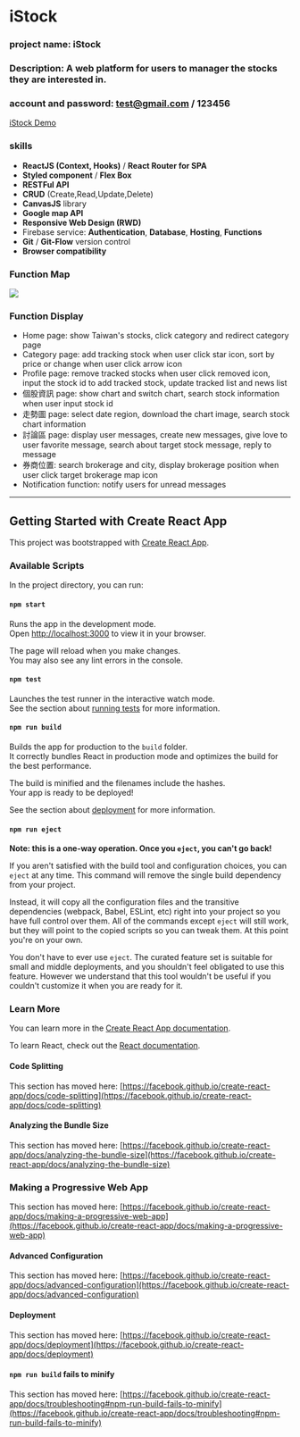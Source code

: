 # iStock
### project name: iStock
### Description: A web platform for users to manager the stocks they are interested in.

### account and password: test@gmail.com / 123456
[iStock Demo](https://istock-23751.firebaseapp.com/)

### skills
- **ReactJS (Context, Hooks)** / **React Router for SPA**
- **Styled component** / **Flex Box**
- **RESTFul API**
- **CRUD** (Create,Read,Update,Delete)
- **CanvasJS** library
- **Google map API**
- **Responsive Web Design (RWD)**
- Firebase service:
  **Authentication**, **Database**, **Hosting**, **Functions**
- **Git** / **Git-Flow** version control
- **Browser compatibility**

### Function Map
![](https://imgur.com/lYu1gjS)

### Function Display
- Home page: show Taiwan's stocks, click category and redirect category page
- Category page: add tracking stock when user click star icon, sort by price or change when user click arrow icon
- Profile page: remove tracked stocks when user click removed icon, input the stock id to add tracked stock, update tracked list and news list
- 個股資訊 page: show chart and switch chart, search stock information when user input stock id
- 走勢圖 page: select date region, download the chart image, search stock chart information
- 討論區 page: display user messages, create new messages, give love to user favorite message, search about target stock message, reply to message
- 券商位置: search brokerage and city, display brokerage position when user click target brokerage map icon
- Notification function: notify users for unread messages

-----------------------------

## Getting Started with Create React App

This project was bootstrapped with [Create React App](https://github.com/facebook/create-react-app).

### Available Scripts

In the project directory, you can run:

#### `npm start`

Runs the app in the development mode.\
Open [http://localhost:3000](http://localhost:3000) to view it in your browser.

The page will reload when you make changes.\
You may also see any lint errors in the console.

#### `npm test`

Launches the test runner in the interactive watch mode.\
See the section about [running tests](https://facebook.github.io/create-react-app/docs/running-tests) for more information.

#### `npm run build`

Builds the app for production to the `build` folder.\
It correctly bundles React in production mode and optimizes the build for the best performance.

The build is minified and the filenames include the hashes.\
Your app is ready to be deployed!

See the section about [deployment](https://facebook.github.io/create-react-app/docs/deployment) for more information.

#### `npm run eject`

**Note: this is a one-way operation. Once you `eject`, you can't go back!**

If you aren't satisfied with the build tool and configuration choices, you can `eject` at any time. This command will remove the single build dependency from your project.

Instead, it will copy all the configuration files and the transitive dependencies (webpack, Babel, ESLint, etc) right into your project so you have full control over them. All of the commands except `eject` will still work, but they will point to the copied scripts so you can tweak them. At this point you're on your own.

You don't have to ever use `eject`. The curated feature set is suitable for small and middle deployments, and you shouldn't feel obligated to use this feature. However we understand that this tool wouldn't be useful if you couldn't customize it when you are ready for it.

### Learn More

You can learn more in the [Create React App documentation](https://facebook.github.io/create-react-app/docs/getting-started).

To learn React, check out the [React documentation](https://reactjs.org/).

#### Code Splitting

This section has moved here: [https://facebook.github.io/create-react-app/docs/code-splitting](https://facebook.github.io/create-react-app/docs/code-splitting)

#### Analyzing the Bundle Size

This section has moved here: [https://facebook.github.io/create-react-app/docs/analyzing-the-bundle-size](https://facebook.github.io/create-react-app/docs/analyzing-the-bundle-size)

### Making a Progressive Web App

This section has moved here: [https://facebook.github.io/create-react-app/docs/making-a-progressive-web-app](https://facebook.github.io/create-react-app/docs/making-a-progressive-web-app)

#### Advanced Configuration

This section has moved here: [https://facebook.github.io/create-react-app/docs/advanced-configuration](https://facebook.github.io/create-react-app/docs/advanced-configuration)

#### Deployment

This section has moved here: [https://facebook.github.io/create-react-app/docs/deployment](https://facebook.github.io/create-react-app/docs/deployment)

#### `npm run build` fails to minify

This section has moved here: [https://facebook.github.io/create-react-app/docs/troubleshooting#npm-run-build-fails-to-minify](https://facebook.github.io/create-react-app/docs/troubleshooting#npm-run-build-fails-to-minify)
